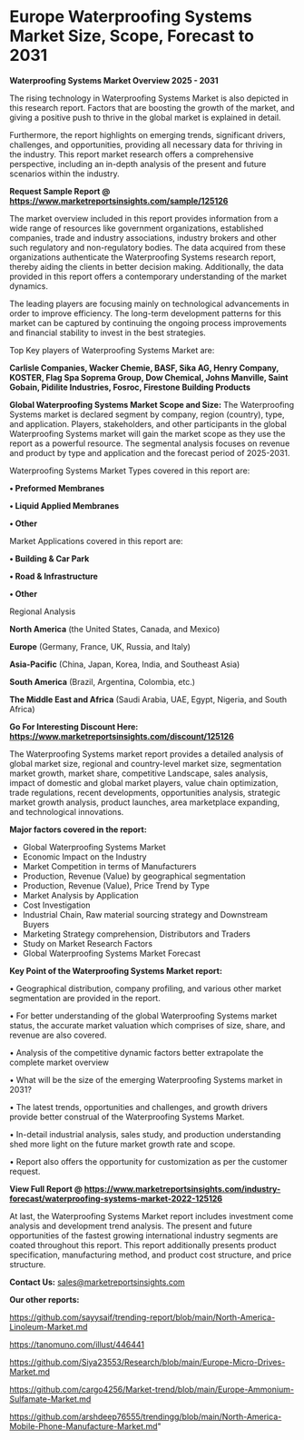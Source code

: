 # Europe Waterproofing Systems Market Size, Scope, Forecast to 2031

<Strong> Waterproofing Systems Market Overview 2025 - 2031</strong>

The rising technology in Waterproofing Systems Market is also depicted in this research report. Factors that are boosting the growth of the market, and giving a positive push to thrive in the global market is explained in detail.

Furthermore, the report highlights on emerging trends, significant drivers, challenges, and opportunities, providing all necessary data for thriving in the industry. This report market research offers a comprehensive perspective, including an in-depth analysis of the present and future scenarios within the industry.

<strong>Request Sample Report @ <a href=https://www.marketreportsinsights.com/sample/125126>https://www.marketreportsinsights.com/sample/125126</a></strong>

The market overview included in this report provides information from a wide range of resources like government organizations, established companies, trade and industry associations, industry brokers and other such regulatory and non-regulatory bodies. The data acquired from these organizations authenticate the Waterproofing Systems research report, thereby aiding the clients in better decision making. Additionally, the data provided in this report offers a contemporary understanding of the market dynamics.

The leading players are focusing mainly on technological advancements in order to improve efficiency. The long-term development patterns for this market can be captured by continuing the ongoing process improvements and financial stability to invest in the best strategies.

Top Key players of Waterproofing Systems Market are:

<strong>Carlisle Companies, Wacker Chemie, BASF, Sika AG, Henry Company, KOSTER, Flag Spa Soprema Group, Dow Chemical, Johns Manville, Saint Gobain, Pidilite Industries, Fosroc, Firestone Building Products</strong>

<strong><b>Global Waterproofing Systems Market Scope and Size:</b></strong>
The Waterproofing Systems market is declared segment by company, region (country), type, and application. Players, stakeholders, and other participants in the global Waterproofing Systems market will gain the market scope as they use the report as a powerful resource. The segmental analysis focuses on revenue and product by type and application and the forecast period of 2025-2031.

Waterproofing Systems Market Types covered in this report are:

<strong>• Preformed Membranes

• Liquid Applied Membranes

• Other</strong>

Market Applications covered in this report are:

<strong>• Building & Car Park

• Road & Infrastructure

• Other</strong> 

Regional Analysis

<strong>North America</strong> (the United States, Canada, and Mexico)

<strong>Europe</strong> (Germany, France, UK, Russia, and Italy)

<strong>Asia-Pacific</strong> (China, Japan, Korea, India, and Southeast Asia)

<strong>South America</strong> (Brazil, Argentina, Colombia, etc.)

<strong>The Middle East and Africa</strong> (Saudi Arabia, UAE, Egypt, Nigeria, and South Africa)

<strong>Go For Interesting Discount Here: <a href=https://www.marketreportsinsights.com/discount/125126>https://www.marketreportsinsights.com/discount/125126</a></strong>

The Waterproofing Systems market report provides a detailed analysis of global market size, regional and country-level market size, segmentation market growth, market share, competitive Landscape, sales analysis, impact of domestic and global market players, value chain optimization, trade regulations, recent developments, opportunities analysis, strategic market growth analysis, product launches, area marketplace expanding, and technological innovations.

<strong><b>Major factors covered in the report:</b></strong>
<ul>
  <li>Global Waterproofing Systems Market </li>
  <li>Economic Impact on the Industry</li>
  <li>Market Competition in terms of Manufacturers</li>
  <li>Production, Revenue (Value) by geographical segmentation</li>
  <li>Production, Revenue (Value), Price Trend by Type</li>
  <li>Market Analysis by Application</li>
  <li>Cost Investigation</li>
  <li>Industrial Chain, Raw material sourcing strategy and Downstream Buyers</li>
  <li>Marketing Strategy comprehension, Distributors and Traders</li>
  <li>Study on Market Research Factors</li>
  <li>Global Waterproofing Systems Market Forecast</li>
</ul>

<strong><b>Key Point of the Waterproofing Systems Market report:</b></strong>

• Geographical distribution, company profiling, and various other market segmentation are provided in the report.

• For better understanding of the global Waterproofing Systems market status, the accurate market valuation which comprises of size, share, and revenue are also covered.

• Analysis of the competitive dynamic factors better extrapolate the complete market overview

• What will be the size of the emerging Waterproofing Systems market in 2031?

• The latest trends, opportunities and challenges, and growth drivers provide better construal of the Waterproofing Systems Market.

• In-detail industrial analysis, sales study, and production understanding shed more light on the future market growth rate and scope.

• Report also offers the opportunity for customization as per the customer request.

<strong><b>View Full Report @ <a href=https://www.marketreportsinsights.com/industry-forecast/waterproofing-systems-market-2022-125126>https://www.marketreportsinsights.com/industry-forecast/waterproofing-systems-market-2022-125126</a></b></strong>


At last, the Waterproofing Systems Market report includes investment come analysis and development trend analysis. The present and future opportunities of the fastest growing international industry segments are coated throughout this report. This report additionally presents product specification, manufacturing method, and product cost structure, and price structure.

<strong>Contact Us:</strong>
sales@marketreportsinsights.com

<strong>Our other reports:</strong>

<a href=https://github.com/sayysaif/trending-report/blob/main/North-America-Linoleum-Market.md>https://github.com/sayysaif/trending-report/blob/main/North-America-Linoleum-Market.md</a>

<a href=https://tanomuno.com/illust/446441>https://tanomuno.com/illust/446441</a>

<a href=https://github.com/Siya23553/Research/blob/main/Europe-Micro-Drives-Market.md>https://github.com/Siya23553/Research/blob/main/Europe-Micro-Drives-Market.md</a>

<a href=https://github.com/cargo4256/Market-trend/blob/main/Europe-Ammonium-Sulfamate-Market.md>https://github.com/cargo4256/Market-trend/blob/main/Europe-Ammonium-Sulfamate-Market.md</a>

<a href=https://github.com/arshdeep76555/trendingg/blob/main/North-America-Mobile-Phone-Manufacture-Market.md>https://github.com/arshdeep76555/trendingg/blob/main/North-America-Mobile-Phone-Manufacture-Market.md</a>"
